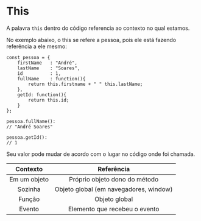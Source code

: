 # This

A palavra `this` dentro do código referencia ao contexto no qual estamos.

No exemplo abaixo, o this se refere a pessoa, pois ele está fazendo referência a ele mesmo:

```
const pessoa = {
    firstName   : "André",
    lastName    : "Soares",
    id          : 1,
    fullName    : function(){
        return this.firstname + " " this.lastName;
    },
    getId: function(){
        return this.id;
    }
};

pessoa.fullName():
// "André Soares"

pessoa.getId():
// 1
```

Seu valor pode mudar de acordo com o lugar no código onde foi chamada.

Contexto | Referência
:---:| :---:
Em um objeto | Próprio objeto dono do método
Sozinha | Objeto global (em navegadores, window)
Função | Objeto global
Evento | Elemento que recebeu o evento
